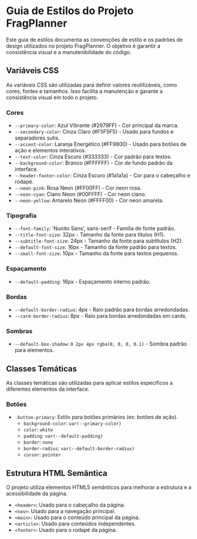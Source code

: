 # Guia de Estilos do Projeto FragPlanner

Este guia de estilos documenta as convenções de estilo e os padrões de design utilizados no projeto FragPlanner. O objetivo é garantir a consistência visual e a manutenibilidade do código.

## Variáveis CSS

As variáveis CSS são utilizadas para definir valores reutilizáveis, como cores, fontes e tamanhos. Isso facilita a manutenção e garante a consistência visual em todo o projeto.

### Cores

*   `--primary-color`: Azul Vibrante (#2979FF) - Cor principal da marca.
*   `--secondary-color`: Cinza Claro (#F5F5F5) - Usado para fundos e separadores sutis.
*   `--accent-color`: Laranja Energético (#FF9800) - Usado para botões de ação e elementos interativos.
*   `--text-color`: Cinza Escuro (#333333) - Cor padrão para textos.
*   `--background-color`: Branco (#FFFFFF) - Cor de fundo padrão da interface.
*   `--header-footer-color`: Cinza Escuro (#1a1a1a) - Cor para o cabeçalho e rodapé.
*   `--neon-pink`: Rosa Neon (#FF00FF) - Cor neon rosa.
*   `--neon-cyan`: Ciano Neon (#00FFFF) - Cor neon ciano.
*   `--neon-yellow`: Amarelo Neon (#FFFF00) - Cor neon amarela.

### Tipografia

*   `--font-family`: 'Nunito Sans', sans-serif - Família de fonte padrão.
*   `--title-font-size`: 32px - Tamanho da fonte para títulos (H1).
*   `--subtitle-font-size`: 24px - Tamanho da fonte para subtítulos (H2).
*   `--default-font-size`: 16px - Tamanho da fonte padrão para textos.
*   `--small-font-size`: 10px - Tamanho da fonte para textos pequenos.

### Espaçamento

*   `--default-padding`: 16px - Espaçamento interno padrão.

### Bordas

*   `--default-border-radius`: 4px - Raio padrão para bordas arredondadas.
*   `--card-border-radius`: 8px - Raio para bordas arredondadas em cards.

### Sombras

*   `--default-box-shadow`: `0 2px 4px rgba(0, 0, 0, 0.1)` - Sombra padrão para elementos.

## Classes Temáticas

As classes temáticas são utilizadas para aplicar estilos específicos a diferentes elementos da interface.

### Botões

*   `.button-primary`: Estilo para botões primários (ex: botões de ação).
    *   `background-color`: `var(--primary-color)`
    *   `color`: `white`
    *   `padding`: `var(--default-padding)`
    *   `border`: `none`
    *   `border-radius`: `var(--default-border-radius)`
    *   `cursor`: `pointer`

## Estrutura HTML Semântica

O projeto utiliza elementos HTML5 semânticos para melhorar a estrutura e a acessibilidade da página.

*   `<header>`: Usado para o cabeçalho da página.
*   `<nav>`: Usado para a navegação principal.
*   `<main>`: Usado para o conteúdo principal da página.
*   `<article>`: Usado para conteúdos independentes.
*   `<footer>`: Usado para o rodapé da página.